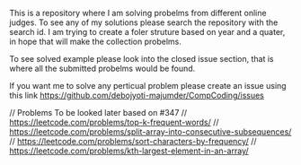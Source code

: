 This is a repository where I am solving probelms from different online judges. To see any of my solutions please search the repository with the search id. I am trying to create a foler struture based on year and a quater, in hope that will make the collection probelms. 

To see solved example please look into the closed issue section, that is where all the submitted probelms would be found.

If you want me to solve any perticual problem please create an issue using this link https://github.com/debojyoti-majumder/CompCoding/issues

// Problems To be looked later based on #347
// https://leetcode.com/problems/top-k-frequent-words/
// https://leetcode.com/problems/split-array-into-consecutive-subsequences/
// https://leetcode.com/problems/sort-characters-by-frequency/
// https://leetcode.com/problems/kth-largest-element-in-an-array/
